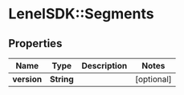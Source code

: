 # LenelSDK::Segments

## Properties
Name | Type | Description | Notes
------------ | ------------- | ------------- | -------------
**version** | **String** |  | [optional] 


